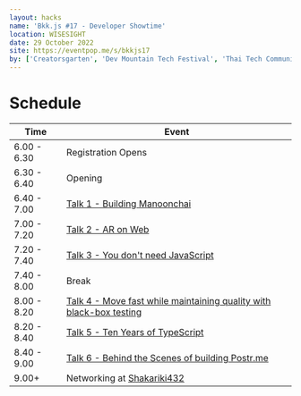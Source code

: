 ```yaml
---
layout: hacks
name: 'Bkk.js #17 - Developer Showtime'
location: WISESIGHT
date: 29 October 2022
site: https://eventpop.me/s/bkkjs17
by: ['Creatorsgarten', 'Dev Mountain Tech Festival', 'Thai Tech Community']
---
```


# Schedule

| Time | Event |
| --- | --- |
6.00 - 6.30 | Registration Opens
6.30 - 6.40 | Opening
6.40 - 7.00 | [Talk 1 - Building Manoonchai](https://www.youtube.com/watch?v=ltIvGLzMwzo&list=PLTuz2sLvbRpx9okBtTzA85rRsNqGlKR_5&index=1)
7.00 - 7.20 | [Talk 2 - AR on Web](https://www.youtube.com/watch?v=JuWzquQwt4g&list=PLTuz2sLvbRpx9okBtTzA85rRsNqGlKR_5&index=2)
7.20 - 7.40 | [Talk 3 - You don't need JavaScript](https://www.youtube.com/watch?v=le5M-5mhPY0&list=PLTuz2sLvbRpx9okBtTzA85rRsNqGlKR_5&index=3)
7.40 - 8.00 | Break
8.00 - 8.20 | [Talk 4 - Move fast while maintaining quality with black-box testing](https://www.youtube.com/watch?v=vbIWSwz8NxQ&list=PLTuz2sLvbRpx9okBtTzA85rRsNqGlKR_5&index=4)
8.20 - 8.40 | [Talk 5 - Ten Years of TypeScript](https://www.youtube.com/watch?v=wrPz2Sp9EZU&list=PLTuz2sLvbRpx9okBtTzA85rRsNqGlKR_5&index=5)
8.40 - 9.00 | [Talk 6 - Behind the Scenes of building Postr.me](https://www.youtube.com/watch?v=J2THXXeQMxY&list=PLTuz2sLvbRpx9okBtTzA85rRsNqGlKR_5&index=6)
9.00+       | Networking at [Shakariki432](https://www.facebook.com/photo?fbid=2063008270553245&set=a.359894480864641)
